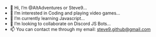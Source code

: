 - 👋 Hi, I’m @AltAdventures or Steve9...
- 👀 I’m interested in Coding and playing video games...
- 🌱 I’m currently learning Javascript...
- 💞️ I’m looking to collaborate on Discord JS Bots...
- 📫 You can contact me through my email: steve9.github@gmail.com

<!---
AltAdventures/AltAdventures is a ✨ special ✨ repository because its `README.md` (this file) appears on your GitHub profile.
You can click the Preview link to take a look at your changes.
--->
